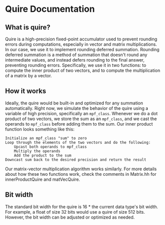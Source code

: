 # Quire Documentation
## What is quire?
Quire is a high-precision fixed-point accumulator used to prevent rounding errors during computations, especially in vector and matrix multiplications. In our case, we use it to implement rounding deferred summation. Rounding deferred summation is a method of summation that doesn't round any intermediate values, and instead defers rounding to the final answer, preventing rounding errors. Specifically, we use it in two functions: to compute the inner product of two vectors, and to compute the multiplication of a matrix by a vector.
## How it works
Ideally, the quire would be built-in and optimized for any summation automatically.
Right now, we simulate the behavior of the quire using a variable of high precision, specifically an `mpf_class`. Whenever we do a dot product of two vectors, we store the sum as an `mpf_class`, and we cast the operands to `mpf_class` before adding them to the sum.
Our inner product function looks something like this:
```
Initialize an mpf_class "sum" to zero
Loop through the elements of the two vectors and do the following:
    Upcast both operands to mpf_class
    Multiply the operands
    Add the product to the sum
Downcast sum back to the desired precision and return the result
```
Our matrix-vector multiplication algorithm works similarly.
For more details about how these two functions work, check the comments in Matrix.hh for innerProductQuire and matVecQuire.
## Bit width
The standard bit width for the quire is 16 * the current data type's bit width. For example, a float of size 32 bits would use a quire of size 512 bits. However, the bit width can be adjusted or optimized as needed.